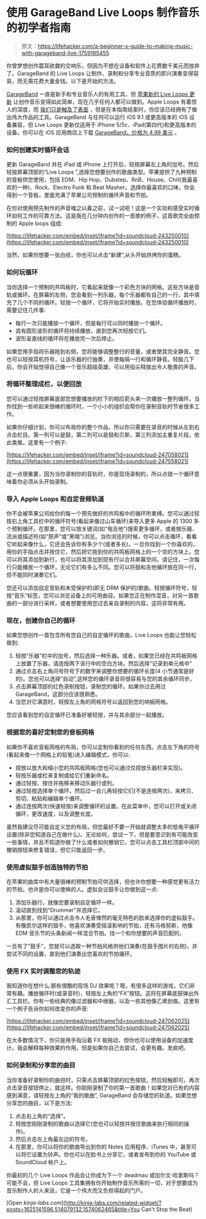 # 使用 GarageBand Live Loops 制作音乐的初学者指南

> 原文：<https://lifehacker.com/a-beginner-s-guide-to-making-music-with-garageband-live-1759185455>

你曾梦想创作震耳欲聋的交响乐，但因为不想在设备和软件上花费数千美元而放弃了。GarageBand 的 Live Loops 让制作、录制和分享专业音质的即兴演奏变得容易，而无需花费大量金钱。以下是开始的方法。



[GarageBand](http://www.apple.com/ios/garageband/) 一直是新手和专业音乐人的有用工具，但 [苹果新的 Live Loops 更新](https://www.apple.com/pr/library/2016/01/20New-Music-Apps-from-Apple-Transform-iOS-Devices-into-Handheld-Studios-for-Songwriters-Beatmakers.html) 让创作音乐变得如此简单，现在几乎任何人都可以做到。Apple Loops 有着惊人的深度，而 [我们只是触及了表面](https://lifehacker.com/the-basics-of-music-production-the-complete-guide-514079132) ，但是在本指南结束时，你应该已经拥有了做出伟大作品的工具。GarageBand 与任何可以运行 iOS 9.1 或更高版本的 iOS 设备兼容，但 Live Loops 更新仅适用于 iPhone 5/5c、iPad(第四代)和更高版本的设备。你可以在 iOS 应用商店上下载 [GarageBand，价格为 4.99 美元](https://itunes.apple.com/us/app/garageband/id408709785?mt=8) 。

### **如何创建实时循环会话**

更新 GarageBand 并在 iPad 或 iPhone 上打开后，轻按屏幕左上角的加号。然后轻按屏幕顶部的“Live Loops ”,选择您想要创作的歌曲类型。苹果提供了九种预制的音板供您使用，包括 EDM、Hip Hop、Dubstep、RnB、House、Chill(我最喜欢的一种)、Rock、Electro Funk 和 Beat Masher。选择你最喜欢的口味，你会得到一个音板，里面充满了苹果公司预制的循环声音和节拍。

在你对使用预先制作的声音嗤之以鼻之前，试一试吧！这是一个实验和感受实时循环如何工作的可靠方法。这是我在几分钟内创作的一首歌的例子，这首歌完全由预制的 Apple loops 组成:

 [https://lifehacker.com/embed/inset/iframe?id=soundcloud-243250010](https://lifehacker.com/embed/inset/iframe?id=soundcloud-243250010) 

当然，如果你想要一张白纸，你也可以点击“新建”,从头开始烘烤你的蛋糕。

### **如何玩循环**

当你选择一个预制的共鸣板时，它看起来就像一个彩色方块的网格。这些方块是音轨或循环。在屏幕的左侧，您会看到一列乐器，每个乐器都有自己的一行，其中填充了几个不同的循环。轻按一个循环，它将开始实时播放。在您体验循环播放时，需要记住几件事:

*   每行一次只能播放一个循环，但是每行可以同时播放一个循环。
*   具有圆形波形的循环将持续播放，直到您再次轻按它们。
*   波形呈直线的循环将在播放完一次后停止。

如果您用手指将乐器拖到右侧，您将能够调整整行的音量，或者使其完全静音。您也可以轻按耳机符号，让该乐器的行独奏，并使每隔一行和循环静音。轻敲几下后，你会开始觉得自己像一个音乐超级英雄，可以用指尖释放出令人敬畏的声音。

### **将循环整理成栏，以便回放**

您可以通过轻按屏幕底部您想要播放的栏下的相应箭头来一次播放一整列循环。当你找到一些听起来很棒的循环时，一个小小的组织会帮你在录制音轨时节省很多工作。

如果你仔细计划，你可以布局你的整个作品，所以你只需要在录音的时候从左到右点击栏目。第一列可以是鼓，第二列可以是鼓和贝斯，第三列添加主重复片段，依此类推。这里有一个例子:

 [https://lifehacker.com/embed/inset/iframe?id=soundcloud-247058021](https://lifehacker.com/embed/inset/iframe?id=soundcloud-247058021) 

这一点很重要，因为当你录制你的音轨时，你是现场录制的，所以点错一个循环意味着你必须从头开始录制。

### **导入 Apple Loops 和自定音频轨道**

你不会被苹果公司给你的每一个预先做好的共鸣板中的循环所束缚。您可以通过轻按右上角工具栏中的循环符号(看起来像过山车循环)来导入更多 Apple 的 1300 多个预制循环。在那里，您可以按关键词(如“电吉他”)搜索更多循环，或者按乐器、流派或描述符(如“原声”或“黑暗”)浏览。当你浏览的时候，你可以点击循环，看看它听起来像什么，它还会告诉你有多少个(或者多长)。一旦你找到一个你喜欢的，用你的手指点击并按住它，然后把它拖到你的共鸣板网格上的一个空的方块上。您可以将其添加到新行，也可以将其添加到现有行以合并屏幕空间。请记住，一次每行只能播放一个循环，无论它们有多么不同。您可以将鼓和吉他循环放在同一行，但不能同时演奏它们。

您还可以添加自定音轨和未受保护的(即无 DRM 保护的)歌曲。轻按循环符号，轻按“音乐”标签，您可以浏览设备上的可用曲目。如果您正在制作混音，对另一首歌曲的一部分进行采样，或者想要使用您过去亲自录制的内容，这将非常有用。

### **现在，创建你自己的循环**

如果您想创作一首包含所有您自己的自定循环的歌曲，Live Loops 也能让您轻松做到:

1.  轻按“乐器”栏中的加号，然后选择一种乐器。或者，如果您已经在共鸣板网格上放置了乐器，请连按两下该行中的空白方块。然后选择“记录到单元格中”
2.  通过点击右上角问号符号下的数字来调整你想要的循环长度(4 小节通常是好的)。您也可以选择“自动”,这样您的循环录音将很容易与您的其余循环同步。
3.  点击屏幕顶部的红色录制按钮，录制您的循环。如果你过去用过 GarageBand，这部分应该很熟悉。
4.  当您对它满意时，轻按左上角的网格符号以返回到您的响板网格。

您应该看到您的自定循环已准备好被轻按，并与其余部分一起播放。

### **根据您的喜好定制您的音板网格**

如果你不喜欢音板网格的布局，你可以定制你看到的任何东西。点击左下角的符号(看起来像一个网格上的铅笔)进入编辑模式，你可以:

*   捏放以放大和缩小您的共鸣板网格(您也可以通过仅捏放乐器栏来实现)。
*   轻按乐器或栏来复制或给它们重新命名。
*   通过轻按、按住并拖移来移动乐器行或列。
*   通过轻按选择单个循环，然后过一会儿再轻按它们(不是连按两次)，来拷贝、剪切、粘贴和编辑单个循环。
*   通过连按两次(快速轻按)来调整循环的设置。在此菜单中，您可以打开或关闭循环，更改速度，以及调整长度。

虽然我建议尽可能自定义您的布局，但您最好不要一开始就调整太多的低电平循环设置(除非您知道自己在做什么)。无论如何，尝试一下，但是要意识到有可能改变一些事情，并且不知道你做了什么或者如何撤销它。您可以点击工具栏顶部中间的撤销按钮来修复错误，但它只能返回一步。

### **使用虚拟鼓手创造独特的节拍**

在苹果的曲库中有大量很棒的预制节拍可供选择，但也许你想要一种感觉更有活力的节拍。也许是你可以使唤的人。虚拟会议鼓手让你做到这一点:

1.  添加乐器行，就像您要录制自定循环一样。
2.  滚动直到找到“Drummer”并选择它。
3.  从那里，你可以通过点击令人毛骨悚然的毫无特色的脸来选择你的虚拟鼓手。有像凯尔这样的鼓手，他喜欢演奏受摇滚影响的节拍，还有马格努斯，他像 EDM 音乐节的头条新闻一样混合节拍。找一个和你想要的声音匹配的。

一旦有了“鼓手”，您就可以选取一种节拍风格供他们演奏(在鼓手图片的右侧)，并尝试不同的设置，直到他们演奏出您喜欢的节拍循环。

### **使用 FX 实时调整您的轨迹**

我知道你在想什么:那些很酷的现场 DJ 效果呢？嗯，有很多这样的游戏，它们非常有趣。播放循环时(或录音时)，轻按左上角的“FX”按钮。这将在屏幕底部弹出外汇工具栏。你有一些经典的像过滤器和中继器，以及一些其他像乙烯划痕。这里有一个例子告诉你如何改变你的声音:

 [https://lifehacker.com/embed/inset/iframe?id=soundcloud-247062025](https://lifehacker.com/embed/inset/iframe?id=soundcloud-247062025) 

在大多数情况下，你只是用手指沿着 FX 板拖动，但你也可以使用设备的加速度计。我会解释每种效果的作用，但是如果你自己去尝试，会更有趣。发疯吧。

### **如何录制和分享您的曲目**

当你准备好录制你的曲目时，只需点击屏幕顶部的红色按钮，然后轻触即可。再次点击录音按钮停止，就这样。你刚刚录制了你的第一首歌曲！如果您对已有的内容感到满意，请轻按左上角的“我的歌曲”, GarageBand 会存储您的轨道。如果您想分享您的曲目，以下是方法:

1.  点击右上角的“选择”。
2.  轻按您刚刚录制的歌曲以选择它(您也可以轻按并按住歌曲来执行相同的操作)。
3.  然后点击左上角最左边的符号。
4.  在那里，你可以将你的歌曲导出到你的 Notes 应用程序、iTunes 中，甚至可以将它设置为铃声。你也可以在脸书上分享它，或者发布到你的 YouTube 或 SoundCloud 帐户上。

你最初的几个 Live Loops 作品会让你成为下一个 deadmau 或加尔文·哈里斯吗？可能不会，但 Live Loops 工具集拥有你开始制作音乐所需的一切，对于想要成为音乐制作人的人来说，它是一个伟大而又负担得起的门户。

[Open *kinja-labs.com*](http://kinja-labs.com/related-widget/?posts=1625141596,514079132,1574062465&title=You Can't Stop the Beat)